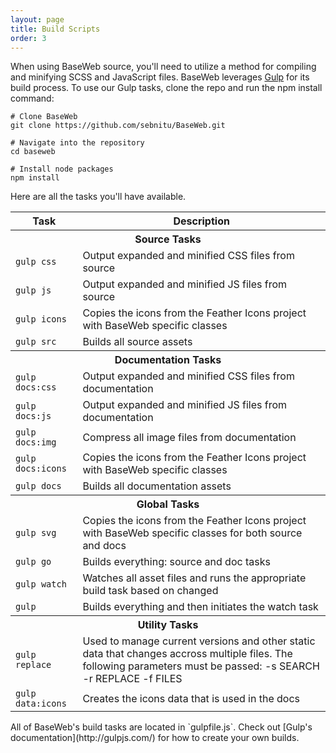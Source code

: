 ```yaml
---
layout: page
title: Build Scripts
order: 3
---
```


When using BaseWeb source, you'll need to utilize a method for compiling and minifying SCSS and JavaScript files. BaseWeb leverages [Gulp](http://gulpjs.com/) for its build process. To use our Gulp tasks, clone the repo and run the npm install command:

<pre class="highlight"><code><span class="editor-comment"># Clone BaseWeb</span>
<span class="editor-prefixed">git clone https://github.com/sebnitu/BaseWeb.git</span>

<span class="editor-comment"># Navigate into the repository</span>
<span class="editor-prefixed">cd baseweb</span>

<span class="editor-comment"># Install node packages</span>
<span class="editor-prefixed">npm install</span></code></pre>

Here are all the tasks you'll have available.

<table class="table table-docs">
  <tbody><tr>
    <th>Task</th>
    <th>Description</th>
  </tr>
  <tr>
    <th colspan="2">Source Tasks</th>
  </tr>
  <tr>
    <td><code>gulp css</code></td>
    <td>Output expanded and minified CSS files from source</td>
  </tr>
  <tr>
    <td><code>gulp js</code></td>
    <td>Output expanded and minified JS files from source</td>
  </tr>
  <tr>
    <td><code>gulp icons</code></td>
    <td>Copies the icons from the Feather Icons project with BaseWeb specific classes</td>
  </tr>
  <tr>
    <td><code>gulp src</code></td>
    <td>Builds all source assets</td>
  </tr>

  <tr>
    <th colspan="2">Documentation Tasks</th>
  </tr>
  <tr>
    <td><code>gulp docs:css</code></td>
    <td>Output expanded and minified CSS files from documentation</td>
  </tr>
  <tr>
    <td><code>gulp docs:js</code></td>
    <td>Output expanded and minified JS files from documentation</td>
  </tr>
  <tr>
    <td><code>gulp docs:img</code></td>
    <td>Compress all image files from documentation</td>
  </tr>
  <tr>
    <td><code>gulp docs:icons</code></td>
    <td>Copies the icons from the Feather Icons project with BaseWeb specific classes</td>
  </tr>
  <tr>
    <td><code>gulp docs</code></td>
    <td>Builds all documentation assets</td>
  </tr>

  <tr>
    <th colspan="2">Global Tasks</th>
  </tr>
  <tr>
    <td><code>gulp svg</code></td>
    <td>Copies the icons from the Feather Icons project with BaseWeb specific classes for both source and docs</td>
  </tr>
  <tr>
    <td><code>gulp go</code></td>
    <td>Builds everything: source and doc tasks</td>
  </tr>
  <tr>
    <td><code>gulp watch</code></td>
    <td>Watches all asset files and runs the appropriate build task based on changed</td>
  </tr>
  <tr>
    <td><code>gulp</code></td>
    <td>Builds everything and then initiates the watch task</td>
  </tr>

  <tr>
    <th colspan="2">Utility Tasks</th>
  </tr>
  <tr>
    <td><code>gulp replace</code></td>
    <td>Used to manage current versions and other static data that changes accross multiple files. The following parameters must be passed: -s SEARCH -r REPLACE -f FILES</td>
  </tr>
  <tr>
    <td><code>gulp data:icons</code></td>
    <td>Creates the icons data that is used in the docs</td>
  </tr>
</tbody></table>

<div class="notice info">
  <p markdown="1">All of BaseWeb's build tasks are located in `gulpfile.js`. Check out [Gulp's documentation](http://gulpjs.com/) for how to create your own builds.</p>
</div>
